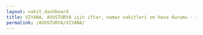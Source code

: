```yaml
---
layout: vakit_dashboard
title: VIYANA, AVUSTURYA için iftar, namaz vakitleri ve hava durumu - ilçe/eyalet seç
permalink: /AVUSTURYA/VIYANA/
---
```


<script type="text/javascript">
  var GLOBAL_COUNTRY = 'AVUSTURYA';
  var GLOBAL_CITY = 'VIYANA';
  var GLOBAL_STATE = '';
  var lat = 72;
  var lon = 21;
</script>
